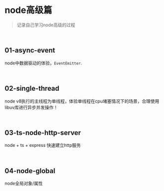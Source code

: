 # node高级篇
> 记录自己学习node高级的过程

<br/>

## 01-async-event
node中数据驱动的体验，`EventEmitter`.

<br/>

## 02-single-thread
node v8执行的主线程为单线程，体验单线程在cpu堵塞情况下的场景，合理使用libuv库进行异步并发操作！

<br/>

## 03-ts-node-http-server
node + ts + express 快速建立http服务

<br/>

## 04-node-global
node全局对象/属性

<br/>
